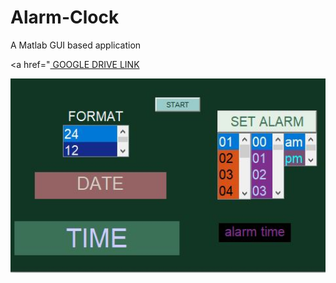# Alarm-Clock
A Matlab GUI based application

<a href="<a href="https://drive.google.com/drive/u/0/folders/15ImK5ndlkrYuzwvGEzBlKAo1F2qeasvd" target="_blank"> GOOGLE DRIVE LINK </a> 

<img src="alarm.JPG" width="800">
